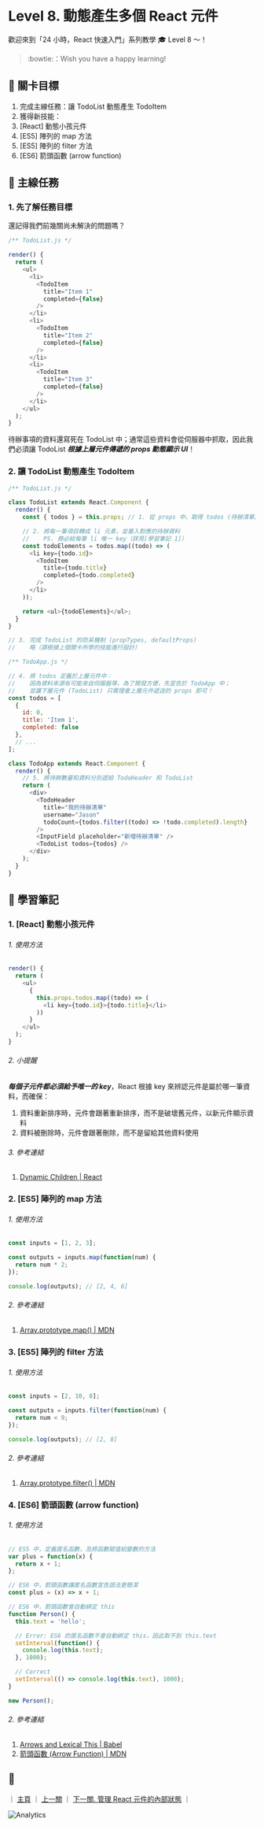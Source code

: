 # Level 8. 動態產生多個 React 元件

歡迎來到「24 小時，React 快速入門」系列教學 :mortar_board: Level 8 ～！
> :bowtie:：Wish you have a happy learning!


## :checkered_flag: 關卡目標

1. 完成主線任務：讓 TodoList 動態產生 TodoItem
2. 獲得新技能：
  1. [React] 動態小孩元件
  2. [ES5] 陣列的 map 方法
  3. [ES5] 陣列的 filter 方法
  4. [ES6] 箭頭函數 (arrow function)


## :triangular_flag_on_post: 主線任務

### 1. 先了解任務目標

還記得我們前幾關尚未解決的問題嗎？

```js
/** TodoList.js */

render() {
  return (
    <ul>
      <li>
        <TodoItem
          title="Item 1"
          completed={false}
        />
      </li>
      <li>
        <TodoItem
          title="Item 2"
          completed={false}
        />
      </li>
      <li>
        <TodoItem
          title="Item 3"
          completed={false}
        />
      </li>
    </ul>
  );
}
```

待辦事項的資料還寫死在 TodoList 中；通常這些資料會從伺服器中抓取，因此我們必須讓 TodoList ***根據上層元件傳遞的 props 動態顯示 UI***！

### 2. 讓 TodoList 動態產生 TodoItem

```js
/** TodoList.js */

class TodoList extends React.Component {
  render() {
    const { todos } = this.props; // 1. 從 props 中，取得 todos (待辦清單) 陣列

    // 2. 將每一筆項目轉成 li 元素，並塞入對應的待辦資料
    //    PS. 務必給每筆 li 唯一 key（詳見[學習筆記 1]）
    const todoElements = todos.map((todo) => (
      <li key={todo.id}>
        <TodoItem
          title={todo.title}
          completed={todo.completed}
        />
      </li>
    ));

    return <ul>{todoElements}</ul>;
  }
}

// 3. 完成 TodoList 的防呆機制 (propTypes, defaultProps)
//    略（請根據上個關卡所學的技能進行設計）

/** TodoApp.js */

// 4. 將 todos 定義於上層元件中：
//    因為資料來源有可能來自伺服器等，為了開發方便，先宣告於 TodoApp 中；
//    並讓下層元件 (TodoList) 只需理會上層元件遞送的 props 即可！
const todos = [
  {
    id: 0,
    title: 'Item 1',
    completed: false
  },
  // ...
];

class TodoApp extends React.Component {
  render() {
    // 5. 將待辦數量和資料分別遞給 TodoHeader 和 TodoList
    return (
      <div>
        <TodoHeader
          title="我的待辦清單"
          username="Jason"
          todoCount={todos.filter((todo) => !todo.completed).length}
        />
        <InputField placeholder="新增待辦清單" />
        <TodoList todos={todos} />
      </div>
    );
  }
}
```


## :book: 學習筆記

### 1. [React] 動態小孩元件

###### 1. 使用方法

```js
render() {
  return (
    <ul>
      {
        this.props.todos.map((todo) => (
          <li key={todo.id}>{todo.title}</li>
        ))
      }
    </ul>
  );
}
```

###### 2. 小提醒

***每個子元件都必須給予唯一的 key***，React 根據 key 來辨認元件是屬於哪一筆資料，而確保：

1. 資料重新排序時，元件會跟著重新排序，而不是破壞舊元件，以新元件顯示資料
2. 資料被刪除時，元件會跟著刪除，而不是留給其他資料使用

###### 3. 參考連結

1. [Dynamic Children | React](https://facebook.github.io/react/docs/multiple-components.html#dynamic-children)

### 2. [ES5] 陣列的 map 方法

###### 1. 使用方法

```js
const inputs = [1, 2, 3];

const outputs = inputs.map(function(num) {
  return num * 2;
});

console.log(outputs); // [2, 4, 6]
```

###### 2. 參考連結

1. [Array.prototype.map() | MDN](https://developer.mozilla.org/zh-CN/docs/Web/JavaScript/Reference/Global_Objects/Array/map)

### 3. [ES5] 陣列的 filter 方法

###### 1. 使用方法

```js
const inputs = [2, 10, 8];

const outputs = inputs.filter(function(num) {
  return num < 9;
});

console.log(outputs); // [2, 8]
```

###### 2. 參考連結

1. [Array.prototype.filter() | MDN](https://developer.mozilla.org/zh-TW/docs/Web/JavaScript/Reference/Global_Objects/Array/filter)

### 4. [ES6] 箭頭函數 (arrow function)

###### 1. 使用方法

```js
// ES5 中，定義匿名函數，及將函數賦值給變數的方法
var plus = function(x) {
  return x + 1;
};

// ES6 中，箭頭函數讓匿名函數宣告語法更簡潔
const plus = (x) => x + 1;

// ES6 中，箭頭函數會自動綁定 this
function Person() {
  this.text = 'hello';

  // Error: ES6 的匿名函數不會自動綁定 this，因此取不到 this.text
  setInterval(function() {
    console.log(this.text);
  }, 1000);

  // Correct
  setInterval(() => console.log(this.text), 1000);
}

new Person();
```

###### 2. 參考連結

1. [Arrows and Lexical This | Babel](https://babeljs.io/docs/learn-es2015/#arrows-and-lexical-this)
2. [箭頭函數 (Arrow Function) | MDN](https://developer.mozilla.org/zh-TW/docs/Web/JavaScript/Reference/Functions/Arrow_functions)


## :rocket:

｜ [主頁](../) ｜ [上一關](../level-07_prop-types-n-default-values) ｜ [下一關. 管理 React 元件的內部狀態](../level-09_stateful-component) ｜


![Analytics](https://ga-beacon.appspot.com/UA-77436651-1/level-08_dynamic-children?pixel)
